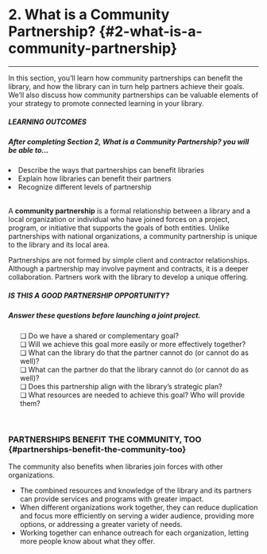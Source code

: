# 2\. What is a Community Partnership? {#2-what-is-a-community-partnership}
___________________________________________________________________

In this section, you’ll learn how community partnerships can benefit the library, and how the library can in turn help partners achieve their goals. We’ll also discuss how community partnerships can be valuable elements of your strategy to promote connected learning in your library.

<div class="table-format"><span class="title"><h5>LEARNING OUTCOMES</h5></span><h5>After completing Section 2, What is a Community Partnership? you will be able to...</h5><li>Describe the ways that partnerships can benefit libraries</li><li>Explain how libraries can benefit their partners</li><li>Recognize different levels of partnership</li>
</div>

<br>

A **community partnership** is a formal relationship between a library and a local organization or individual who have joined forces on a project, program, or initiative that supports the goals of both entities. Unlike partnerships with national organizations, a community partnership is unique to the library and its local area.

Partnerships are not formed by simple client and contractor relationships. Although a partnership may involve payment and contracts, it is a deeper collaboration. Partners work with the library to develop a unique offering.
<br>
<div class="table-format1"><span class="title"><h5>IS THIS A GOOD PARTNERSHIP OPPORTUNITY?</h5></span><h5>Answer these questions before launching a joint project.</h5><ul>❏  Do we have a shared or complementary goal?<br>❏  Will we achieve this goal more easily or more effectively together?<br>❏  What can the library do that the partner cannot do (or cannot do as well)?<br>❏  What can the partner do that the library cannot do (or cannot do as well)?<br>❏  Does this partnership align with the library’s strategic plan?<br>❏  What resources are needed to achieve this goal? Who will provide them?</ul>
</div>
<br>

### PARTNERSHIPS BENEFIT THE COMMUNITY, TOO {#partnerships-benefit-the-community-too}

The community also benefits when libraries join forces with other organizations.

*   The combined resources and knowledge of the library and its partners can provide services and programs with greater impact.
*   When different organizations work together, they can reduce duplication and focus more efficiently on serving a wider audience, providing more options, or addressing a greater variety of needs.
*   Working together can enhance outreach for each organization, letting more people know about what they offer.